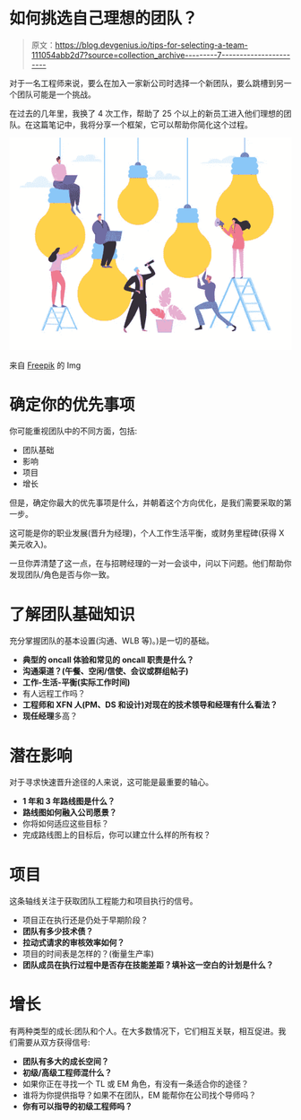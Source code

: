 # 如何挑选自己理想的团队？

> 原文：<https://blog.devgenius.io/tips-for-selecting-a-team-111054abb2d7?source=collection_archive---------7----------------------->

对于一名工程师来说，要么在加入一家新公司时选择一个新团队，要么跳槽到另一个团队可能是一个挑战。

在过去的几年里，我换了 4 次工作，帮助了 25 个以上的新员工进入他们理想的团队。在这篇笔记中，我将分享一个框架，它可以帮助你简化这个过程。

![](img/6a486edab3c2e18a4de0d51d5c343e99.png)

来自 [Freepik](https://www.freepik.com) 的 Img

# 确定你的优先事项

你可能重视团队中的不同方面，包括:

*   团队基础
*   影响
*   项目
*   增长

但是，确定你最大的优先事项是什么，并朝着这个方向优化，是我们需要采取的第一步。

这可能是你的职业发展(晋升为经理)，个人工作生活平衡，或财务里程碑(获得 X 美元收入)。

一旦你弄清楚了这一点，在与招聘经理的一对一会谈中，问以下问题。他们帮助你发现团队/角色是否与你一致。

# **了解团队基础知识**

充分掌握团队的基本设置(沟通、WLB 等)。)是一切的基础。

*   **典型的 oncall 体验和常见的 oncall 职责是什么？**
*   **沟通渠道？(午餐、空闲/信使、会议或群组帖子)**
*   **工作-生活-平衡(实际工作时间)**
*   有人远程工作吗？
*   **工程师和 XFN 人(PM、DS 和设计)对现在的技术领导和经理有什么看法？**
*   **现任经理**多高？

# 潜在影响

对于寻求快速晋升途径的人来说，这可能是最重要的轴心。

*   **1 年和 3 年路线图是什么？**
*   **路线图如何融入公司愿景？**
*   你将如何适应这些目标？
*   完成路线图上的目标后，你可以建立什么样的所有权？

# 项目

这条轴线关注于获取团队工程能力和项目执行的信号。

*   项目正在执行还是仍处于早期阶段？
*   **团队有多少技术债？**
*   **拉动式请求的审核效率如何？**
*   项目的时间表是怎样的？(衡量生产率)
*   **团队成员在执行过程中是否存在技能差距？填补这一空白的计划是什么？**

# 增长

有两种类型的成长:团队和个人。在大多数情况下，它们相互关联，相互促进。我们需要从双方获得信号:

*   **团队有多大的成长空间？**
*   **初级/高级工程师混什么？**
*   如果你正在寻找一个 TL 或 EM 角色，有没有一条适合你的途径？
*   谁将为你提供指导？如果不在团队，EM 能帮你在公司找个导师吗？
*   **你有可以指导的初级工程师吗？**